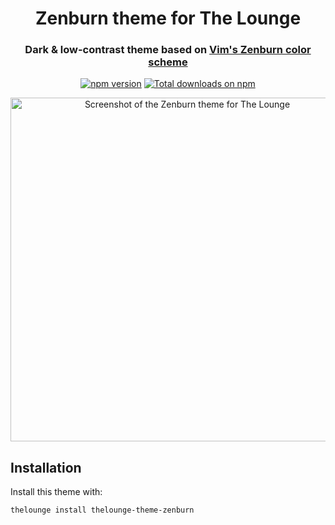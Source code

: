 <h1 align="center">
	Zenburn theme for The Lounge
</h1>

<h3 align="center">
	Dark & low-contrast theme based on <a href="http://kippura.org/zenburnpage/">Vim's Zenburn color scheme</a>
</h3>

<p align="center">
	<a href="https://yarn.pm/thelounge-theme-zenburn"><img
		alt="npm version"
		src="https://img.shields.io/npm/v/thelounge-theme-zenburn.svg?style=flat-square"></a>
	<a href="https://npm-stat.com/charts.html?package=thelounge-theme-zenburn&from=2016-02-12"><img
		alt="Total downloads on npm"
		src="https://img.shields.io/npm/dt/thelounge-theme-zenburn.svg?colorB=007dc7&style=flat-square"></a>
</p>

<p align="center">
	<img src="screenshot.png" alt="Screenshot of the Zenburn theme for The Lounge" width="550">
</p>

## Installation

Install this theme with:

```sh
thelounge install thelounge-theme-zenburn
```
